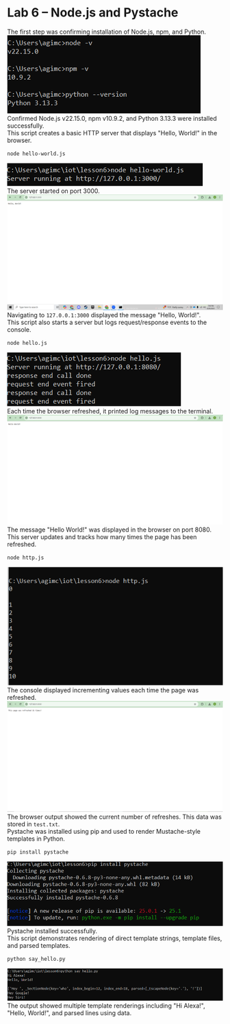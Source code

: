 # Lab 6 – Node.js and Pystache
The first step was confirming installation of Node.js, npm, and Python.  
![lab6#1.png](https://github.com/acana68/Engineering-Design-VI/blob/main/Lab6/lab6%23ONE.png?raw=true) 
Confirmed Node.js v22.15.0, npm v10.9.2, and Python 3.13.3 were installed successfully.  
This script creates a basic HTTP server that displays "Hello, World!" in the browser.  
```bash
node hello-world.js
```  
![lab6#2.png](https://github.com/acana68/Engineering-Design-VI/blob/main/Lab6/lab6%232.png?raw=true)  
The server started on port 3000.  
![lab6#3.png](https://github.com/acana68/Engineering-Design-VI/blob/main/Lab6/lab6%233.png?raw=true)  
Navigating to `127.0.0.1:3000` displayed the message "Hello, World!".  
This script also starts a server but logs request/response events to the console.  
```bash
node hello.js
```  
![lab6#4.png](https://github.com/acana68/Engineering-Design-VI/blob/main/Lab6/lab6%234.png?raw=true)  
Each time the browser refreshed, it printed log messages to the terminal.  
![lab6#5.png](https://github.com/acana68/Engineering-Design-VI/blob/main/Lab6/lab6%235.png?raw=true)  
The message "Hello World!" was displayed in the browser on port 8080.  
This server updates and tracks how many times the page has been refreshed.  
```bash
node http.js
```  
![lab6#6.png](https://github.com/acana68/Engineering-Design-VI/blob/main/Lab6/lab6%236.png?raw=true)  
The console displayed incrementing values each time the page was refreshed.  
![lab6#7.png](https://github.com/acana68/Engineering-Design-VI/blob/main/Lab6/lab6%237.png?raw=true)  
The browser output showed the current number of refreshes. This data was stored in `test.txt`.  
Pystache was installed using pip and used to render Mustache-style templates in Python.  
```bash
pip install pystache
```  
![lab6#8.png](https://github.com/acana68/Engineering-Design-VI/blob/main/Lab6/lab6%238.png?raw=true)  
Pystache installed successfully.  
This script demonstrates rendering of direct template strings, template files, and parsed templates.  
```bash
python say_hello.py
```  
![lab6#9.png](https://github.com/acana68/Engineering-Design-VI/blob/main/Lab6/lab6%239.png?raw=true)  
The output showed multiple template renderings including "Hi Alexa!", "Hello, World!", and parsed lines using data.
